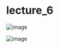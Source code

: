 # lecture_6

![image](https://github.com/user-attachments/assets/702325dd-5473-4122-b0c4-bf6ce2302c10)

![image](https://github.com/user-attachments/assets/f9922ea9-dd7a-40a1-878e-e23dfe13e43d)
